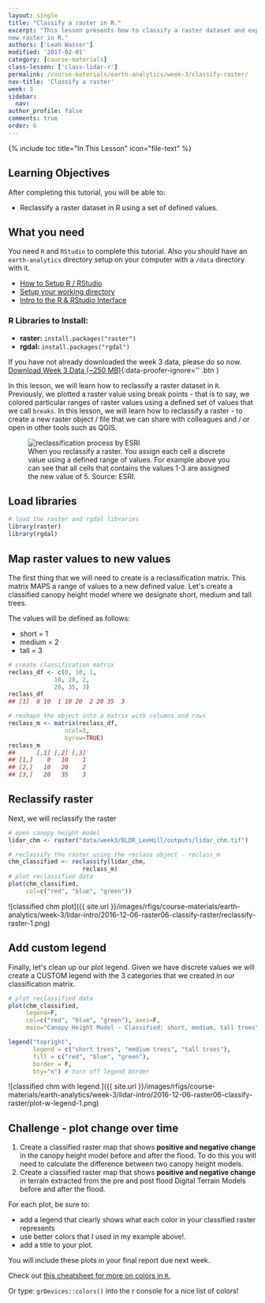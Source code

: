 ```yaml
---
layout: single
title: "Classify a raster in R."
excerpt: "This lesson presents how to classify a raster dataset and export it as a
new raster in R."
authors: ['Leah Wasser']
modified: '2017-02-01'
category: [course-materials]
class-lesson: ['class-lidar-r']
permalink: /course-materials/earth-analytics/week-3/classify-raster/
nav-title: 'Classify a raster'
week: 3
sidebar:
  nav:
author_profile: false
comments: true
order: 6
---
```


{% include toc title="In This Lesson" icon="file-text" %}

<div class='notice--success' markdown="1">

## <i class="fa fa-graduation-cap" aria-hidden="true"></i> Learning Objectives

After completing this tutorial, you will be able to:

* Reclassify a raster dataset in R using a set of defined values.

## <i class="fa fa-check-square-o fa-2" aria-hidden="true"></i> What you need

You need `R` and `RStudio` to complete this tutorial. Also you should have
an `earth-analytics` directory setup on your computer with a `/data`
directory with it.

* [How to Setup R / RStudio](/course-materials/earth-analytics/week-1/setup-r-rstudio/)
* [Setup your working directory](/course-materials/earth-analytics/week-1/setup-working-directory/)
* [Intro to the R & RStudio Interface](/course-materials/earth-analytics/week-1/intro-to-r-and-rstudio)

### R Libraries to Install:

* **raster:** `install.packages("raster")`
* **rgdal:** `install.packages("rgdal")`

If you have not already downloaded the week 3 data, please do so now.
[<i class="fa fa-download" aria-hidden="true"></i> Download Week 3 Data (~250 MB)](https://ndownloader.figshare.com/files/7446715){:data-proofer-ignore='' .btn }

</div>

In this lesson, we will learn how to reclassify a raster dataset in `R`. Previously,
we plotted a raster value using break points - that is to say, we colored particular
ranges of raster values using a defined set of values that we call `breaks`.
In this lesson, we will learn how to reclassify a raster - to create a new raster
object / file that we can share with colleagues and / or open in other tools such
as QGIS.

<figure>
<img src="http://resources.esri.com/help/9.3/arcgisdesktop/com/gp_toolref/geoprocessing_with_3d_analyst/Reclass_Reclass2.gif" alt="reclassification process by ESRI">
<figcaption>When you reclassify a raster. You assign each cell a discrete value
using a defined range of values. For example above you can see that all cells that
contains the values 1-3 are assigned the new value of 5. Source: ESRI.
</figcaption>
</figure>

## Load libraries


```r
# load the raster and rgdal libraries
library(raster)
library(rgdal)
```

## Map raster values to new values

The first thing that we will need to create is a reclassification matrix. This
matrix MAPS a range of values to a new defined value. Let's create a classified
canopy height model where we designate short, medium and tall trees.

The values will be defined as follows:

* short = 1
* medium = 2
* tall = 3


```r
# create classification matrix
reclass_df <- c(0, 10, 1,
             10, 20, 2,
             20, 35, 3)
reclass_df
## [1]  0 10  1 10 20  2 20 35  3

# reshape the object into a matrix with columns and rows
reclass_m <- matrix(reclass_df,
                ncol=3,
                byrow=TRUE)
reclass_m
##      [,1] [,2] [,3]
## [1,]    0   10    1
## [2,]   10   20    2
## [3,]   20   35    3
```

## Reclassify raster

Next, we will reclassify the raster


```r
# open canopy height model
lidar_chm <- raster("data/week3/BLDR_LeeHill/outputs/lidar_chm.tif")

# reclassify the raster using the reclass object - reclass_m
chm_classified <- reclassify(lidar_chm,
                     reclass_m)
# plot reclassified data
plot(chm_classified,
     col=c("red", "blue", "green"))
```

![classified chm plot]({{ site.url }}/images/rfigs/course-materials/earth-analytics/week-3/lidar-intro/2016-12-06-raster06-classify-raster/reclassify-raster-1.png)


## Add custom legend

Finally, let's clean up our plot legend. Given we have discrete values we will
create a CUSTOM legend with the 3 categories that we created in our classification matrix.



```r
# plot reclassified data
plot(chm_classified,
     legend=F,
     col=c("red", "blue", "green"), axes=F,
     main="Canopy Height Model - Classified: short, medium, tall trees")

legend("topright",
       legend = c("short trees", "medium trees", "tall trees"),
       fill = c("red", "blue", "green"),
       border = F,
       bty="n") # turn off legend border
```

![classified chm with legend.]({{ site.url }}/images/rfigs/course-materials/earth-analytics/week-3/lidar-intro/2016-12-06-raster06-classify-raster/plot-w-legend-1.png)




<div class="notice--warning" markdown="1">

## <i class="fa fa-pencil-square-o" aria-hidden="true"></i> Challenge - plot change over time

1. Create a classified raster map that shows **positive and negative change** in the canopy height model before and after the flood. To do this you will need to calculate the difference
between two canopy height models.
2. Create a classified raster map that shows **positive and negative change** in terrain extracted from the pre and post flood Digital Terrain Models
before and after the flood.

For each plot, be sure to:

* add a legend that clearly shows what each color in your classified raster represents
* use better colors that I used in my example above!.
* add a title to your plot.

You will include these plots in your final report due next week.

Check out <a href="https://www.nceas.ucsb.edu/~frazier/RSpatialGuides/colorPaletteCheatsheet.pdf" target="_blank">this cheatsheet for more on colors in `R`. </a>

Or type: `grDevices::colors()` into the r console for a nice list of colors!
</div>
